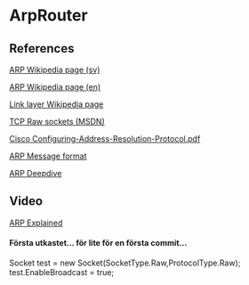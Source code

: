 # ArpRouter

## References
[ARP Wikipedia page (sv)](https://sv.wikipedia.org/wiki/Address_Resolution_Protocol)

[ARP Wikipedia page (en)](https://en.wikipedia.org/wiki/Address_Resolution_Protocol)

[Link layer Wikipedia page](https://en.wikipedia.org/wiki/Link_layer)

[TCP Raw sockets (MSDN)](https://docs.microsoft.com/sv-se/windows/win32/winsock/tcp-ip-raw-sockets-2?redirectedfrom=MSDN)

[Cisco Configuring-Address-Resolution-Protocol.pdf](https://www.cisco.com/c/en/us/td/docs/ios-xml/ios/ipaddr_arp/configuration/15-s/arp-15-s-book/Configuring-Address-Resolution-Protocol.pdf)

[ARP Message format](http://www.tcpipguide.com/free/t_ARPMessageFormat.htm)

[ARP Deepdive](http://www.networksorcery.com/enp/protocol/arp.htm)



## Video
[ARP Explained](https://www.youtube.com/watch?v=xTOyZ6TWQdM)


#### Första utkastet... för lite för en första commit...

Socket test = new Socket(SocketType.Raw,ProtocolType.Raw);
test.EnableBroadcast = true;
